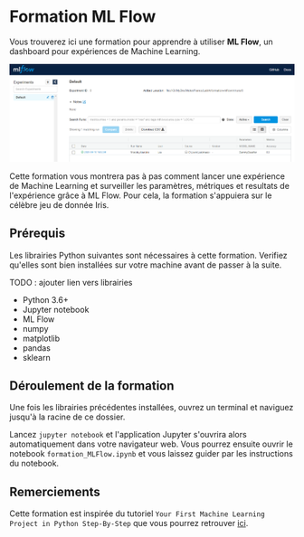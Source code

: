 # Formation ML Flow
Vous trouverez ici une formation pour apprendre à utiliser **ML Flow**, un dashboard pour expériences de Machine Learning. 

![dashboard](MLFlow.png)

Cette formation vous montrera pas à pas comment lancer une expérience de Machine Learning et surveiller les paramètres, métriques et resultats de l'expérience grâce à ML Flow. Pour cela, la formation s'appuiera sur le célèbre jeu de donnée Iris.

## Prérequis

Les librairies Python suivantes sont nécessaires à cette formation. Verifiez qu'elles sont bien installées sur votre machine avant de passer à la suite.

TODO : ajouter lien vers librairies

* Python 3.6+
* Jupyter notebook
* ML Flow
* numpy
* matplotlib
* pandas
* sklearn

## Déroulement de la formation

Une fois les librairies précédentes installées, ouvrez un terminal et naviguez jusqu'à la racine de ce dossier.

Lancez ```jupyter notebook``` et l'application Jupyter s'ouvrira alors automatiquement dans votre navigateur web. Vous pourrez ensuite ouvrir le notebook ```formation_MLFlow.ipynb``` et vous laissez guider par les instructions du notebook.

## Remerciements

Cette formation est inspirée du tutoriel ```Your First Machine Learning Project in Python Step-By-Step``` que vous pourrez retrouver [ici](https://machinelearningmastery.com/machine-learning-in-python-step-by-step/).

